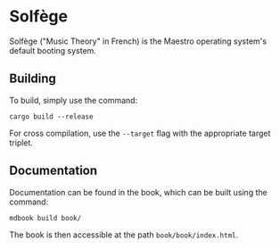 # Solfège

Solfège ("Music Theory" in French) is the Maestro operating system's default booting system.



## Building

To build, simply use the command:

```
cargo build --release
```

For cross compilation, use the `--target` flag with the appropriate target triplet.



## Documentation

Documentation can be found in the book, which can be built using the command:

```
mdbook build book/
```

The book is then accessible at the path `book/book/index.html`.
